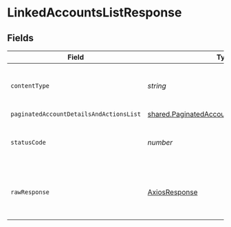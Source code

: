 # LinkedAccountsListResponse


## Fields

| Field                                                                                                               | Type                                                                                                                | Required                                                                                                            | Description                                                                                                         |
| ------------------------------------------------------------------------------------------------------------------- | ------------------------------------------------------------------------------------------------------------------- | ------------------------------------------------------------------------------------------------------------------- | ------------------------------------------------------------------------------------------------------------------- |
| `contentType`                                                                                                       | *string*                                                                                                            | :heavy_check_mark:                                                                                                  | HTTP response content type for this operation                                                                       |
| `paginatedAccountDetailsAndActionsList`                                                                             | [shared.PaginatedAccountDetailsAndActionsList](../../../sdk/models/shared/paginatedaccountdetailsandactionslist.md) | :heavy_minus_sign:                                                                                                  | N/A                                                                                                                 |
| `statusCode`                                                                                                        | *number*                                                                                                            | :heavy_check_mark:                                                                                                  | HTTP response status code for this operation                                                                        |
| `rawResponse`                                                                                                       | [AxiosResponse](https://axios-http.com/docs/res_schema)                                                             | :heavy_minus_sign:                                                                                                  | Raw HTTP response; suitable for custom response parsing                                                             |